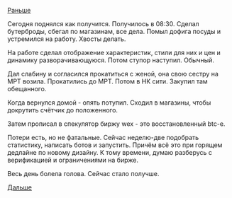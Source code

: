[Раньше](2017.09.15.md)

Сегодня поднялся как получится.
Получилось в 08:30. Сделал бутерброды, сбегал по магазинам, все дела.
Помыл дофига посуды и устремился на работу. Хвосты делать.

На работе сделал отображение характеристик, стили для них и цен и динамику разворачивающуюся.
Потом ступор наступил. Обычный.

Дал слабину и согласился прокатиться с женой, она свою сестру на МРТ возила. Прокатились до МРТ. Потом в НК сити. Закупил там обещанного.

Когда вернулся домой - опять потупил. Сходил в магазины, чтобы докрутить счётчик до положенного.

Затем прописал в спекулятор биржу wex - это восстановленный btc-e.

Потери есть, но не фатальные.
Сейчас неделю-две подобрать статистику, написать ботов и запустить. Причём всё это при горящем дедлайне по новому дизайну. К тому времени, думаю разберусь с верификацией и ограничениями на бирже.

Весь день болела голова. Сейчас стало получше.

[Дальше](2017.09.17.md)